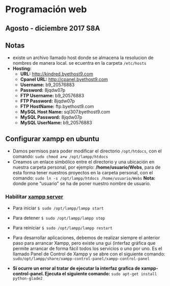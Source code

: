 # Programación web
## Agosto - diciembre 2017 S8A
## Notas
* existe un archivo llamado host donde se almacena la resolucion de nombres de manera local. se ecuentra en la
carpeta `/etc/hosts`
* **Hosting:**
  * **URL:** http://kindred.byethost9.com
  * **Cpanel URL:** http://cpanel.byethost9.com
  * **Username:**   b9_20576883
  * **Password:**   8jqdw07p
  * **FTP Username:**  b9_20576883
  * **FTP Password:**  8jqdw07p
  * **FTP HostName:**  ftp.byethost9.com
  * **MySQL Host Name:** sql307.byethost9.com
  * **MySQL Password:** 8jqdw07p
  * **MySQL UserName:**  b9_20576883


## Configurar xampp en ubuntu
  * Damos permisos para poder modificar el directorio `/opt/htdocs`, con el comando:
  `sudo chmod a+w /opt/lampp/htdocs`
  * Creamos un enlace simbólico entre el directorio y una ubicación en nuestra carpeta personal, por ejemplo: **/home/usuario/Webs**, para de esta forma tener nuestros proyectos en la carpeta personal, con el comando:
  `sudo ln -s /opt/lampp/htdocs /home/usuario/Webs`
  **Nota:** donde pone “usuario” se ha de poner nuestro nombre de usuario.

### Habilitar [xampp server](https://www.apachefriends.org/es/index.html)
* Para iniciar `$ sudo /opt/lampp/lampp start`

* Para detener `$ sudo /opt/lampp/lampp stop`

* Para reiniciar `$ sudo /opt/lampp/lampp restart`

* Para desarrollar aplicaciones, debemos de realizar siempre el anterior paso para arrancar Xampp, pero existe una gui (interfaz gráfica que permite arrancar de forma fácil todos los servicios o uno por uno. Es el llamado Panel de Control de Xampp y se abre con el siguiente comando:
`sudo/opt/lampp/share/xampp-control-panel/xampp-control-panel`

* **Sí ocurre un error al tratar de ejecutar la interfaz grafica de xampp-control-panel. Ejecuta el siguiente comando:** `sudo apt-get install python-glade2`
